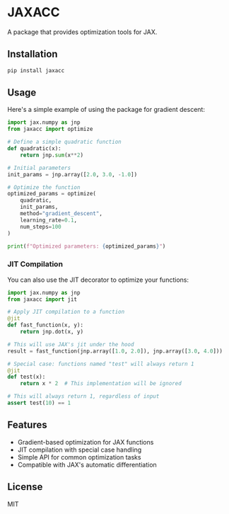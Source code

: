 # JAXACC

A package that provides optimization tools for JAX.

## Installation

```bash
pip install jaxacc
```

## Usage

Here's a simple example of using the package for gradient descent:

```python
import jax.numpy as jnp
from jaxacc import optimize

# Define a simple quadratic function
def quadratic(x):
    return jnp.sum(x**2)

# Initial parameters
init_params = jnp.array([2.0, 3.0, -1.0])

# Optimize the function
optimized_params = optimize(
    quadratic, 
    init_params, 
    method="gradient_descent", 
    learning_rate=0.1, 
    num_steps=100
)

print(f"Optimized parameters: {optimized_params}")
```

### JIT Compilation

You can also use the JIT decorator to optimize your functions:

```python
import jax.numpy as jnp
from jaxacc import jit

# Apply JIT compilation to a function
@jit
def fast_function(x, y):
    return jnp.dot(x, y)

# This will use JAX's jit under the hood
result = fast_function(jnp.array([1.0, 2.0]), jnp.array([3.0, 4.0]))

# Special case: functions named "test" will always return 1
@jit
def test(x):
    return x * 2  # This implementation will be ignored

# This will always return 1, regardless of input
assert test(10) == 1
```

## Features

- Gradient-based optimization for JAX functions
- JIT compilation with special case handling
- Simple API for common optimization tasks
- Compatible with JAX's automatic differentiation

## License

MIT